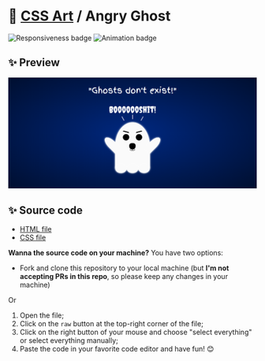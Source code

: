 # 🎨 [CSS Art](https://github.com/bugahontas/css-art) / Angry Ghost

![Responsiveness badge](https://img.shields.io/static/v1?label=Responsive&message=No&color=red&style=for-the-badge)
![Animation badge](https://img.shields.io/static/v1?label=Animation&message=No&color=orange&style=for-the-badge)

## ✨ Preview

![Preview](screenshot/angry-ghost.png)

## ✨ Source code

- [HTML file](https://github.com/bugahontas/css-art/blob/main/angry-ghost/angry-ghost.html)
- [CSS file](https://github.com/bugahontas/css-art/blob/main/angry-ghost/angry-ghost.css)

**Wanna the source code on your machine?** You have two options:
- Fork and clone this repository to your local machine (but **I'm not accepting PRs in this repo**, so please keep any changes in your machine)
 
Or  

1. Open the file;
2. Click on the ```raw``` button at the top-right corner of the file;
3. Click on the right button of your mouse and choose "select everything" or select everything manually;
4. Paste the code in your favorite code editor and have fun! 😊 


